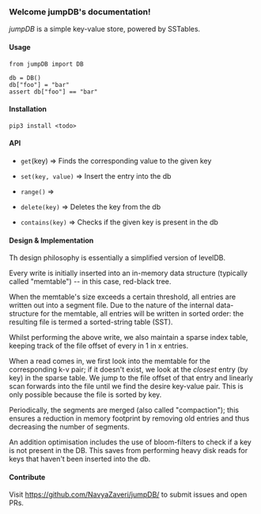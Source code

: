 ### Welcome jumpDB's documentation! 


*jumpDB* is a simple key-value store, powered by SSTables. 

#### Usage 
```
from jumpDB import DB

db = DB() 
db["foo"] = "bar"
assert db["foo"] == "bar"

```




#### Installation 

`pip3 install <todo>` 



#### API

* `get`(key) => Finds the corresponding value to the given key 

* `set(key, value)` => Insert the entry into the db 

* `range()` =>

* `delete(key)` => Deletes the key from the db 

* `contains(key)` => Checks if the given key is present in the db 



#### Design & Implementation 

Th design philosophy is essentially a simplified version of levelDB. 

Every write is initially inserted into an in-memory data structure (typically called "memtable")
 -- in this case,  red-black tree. 
 
When the memtable's size exceeds a certain threshold, all entries are written out into a segment file. 
Due to the nature of the internal data-structure for the memtable, all entries will be written in sorted order:
the resulting file is termed a sorted-string table (SST).

Whilst performing the above write, we also maintain a sparse index table, keeping track of the 
file offset of every in 1 in x entries. 

When a read comes in, we first look into the memtable for the corresponding k-v pair; if it doesn't exist, 
we look at the *closest* entry (by key) in the sparse table. We jump to the file offset of that entry and linearly scan forwards into 
the file until we find the desire key-value pair. This is only possible because the file is sorted by key. 

Periodically, the segments are merged (also called "compaction"); this ensures a reduction 
in memory footprint by removing old entries and thus decreasing the number of segments. 

An addition optimisation includes the use of bloom-filters to check if a key is not present in 
the DB. This saves from performing heavy disk reads for keys that haven't been inserted into the db. 



#### Contribute
Visit https://github.com/NavyaZaveri/jumpDB/ to submit issues and open PRs.


